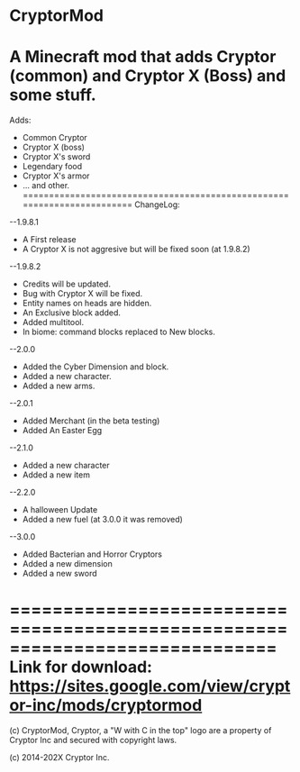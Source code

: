 # CryptorMod
A Minecraft mod that adds Cryptor (common) and Cryptor X (Boss) and some stuff. 
========================================================================
Adds:
- Common Cryptor
- Cryptor X (boss)
- Cryptor X's sword
- Legendary food
- Cryptor X's armor
- ... and other.
========================================================================
ChangeLog:

--1.9.8.1
- A First release
- A Cryptor X is not aggresive but will be fixed soon (at 1.9.8.2)

--1.9.8.2
- Credits will be updated. 
- Bug with Cryptor X will be fixed. 
- Entity names on heads are hidden. 
- An Exclusive block added. 
- Added multitool.
- In biome: command blocks replaced to New blocks. 

--2.0.0
- Added the Cyber Dimension and block. 
- Added a new character. 
- Added a new arms. 

--2.0.1
- Added Merchant (in the beta testing)
- Added An Easter Egg

--2.1.0
- Added a new character
- Added a new item

--2.2.0
- A halloween Update
- Added a new fuel (at 3.0.0 it was removed)

--3.0.0
- Added Bacterian and Horror Cryptors
- Added a new dimension
- Added a new sword

=============================================================================
Link for download:
https://sites.google.com/view/cryptor-inc/mods/cryptormod
=============================================================================
(c) CryptorMod, Cryptor, a "W with C in the top" logo are a property of Cryptor Inc and secured with copyright laws. 

(c) 2014-202X Cryptor Inc.
